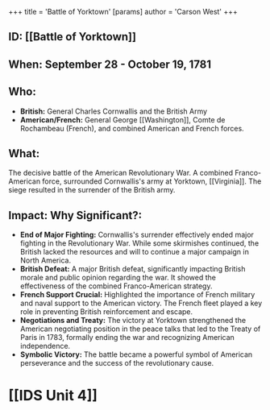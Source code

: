 +++
 title = 'Battle of Yorktown'
[params]
	author = 'Carson West'
+++
## ID: [[Battle of Yorktown]] 
## When: September 28 - October 19, 1781

## Who:
* **British:** General Charles Cornwallis and the British Army
* **American/French:** General George [[Washington]], Comte de Rochambeau (French), and combined American and French forces.

## What:
The decisive battle of the American Revolutionary War. A combined Franco-American force,  surrounded Cornwallis's army at Yorktown, [[Virginia]].  The siege resulted in the surrender of the British army.

## Impact: Why Significant?:
* **End of Major Fighting:** Cornwallis's surrender effectively ended major fighting in the Revolutionary War.  While some skirmishes continued, the British lacked the resources and will to continue a major campaign in North America.
* **British Defeat:**  A major British defeat, significantly impacting British morale and public opinion regarding the war.  It showed the effectiveness of the combined Franco-American strategy.
* **French Support Crucial:**  Highlighted the importance of French military and naval support to the American victory.  The French fleet played a key role in preventing British reinforcement and escape.
* **Negotiations and Treaty:** The victory at Yorktown strengthened the American negotiating position in the peace talks that led to the Treaty of Paris in 1783, formally ending the war and recognizing American independence.
* **Symbolic Victory:** The battle became a powerful symbol of American perseverance and the success of the revolutionary cause.


# [[IDS Unit 4]]
